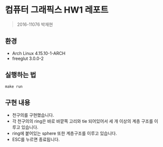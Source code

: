 # 컴퓨터 그래픽스 HW1 레포트
> 2016-11076 박재현


## 환경
* Arch Linux 4.15.10-1-ARCH
* freeglut 3.0.0-2

## 실행하는 법
```
make run
```

## 구현 내용

* 천구의를 구현했습니다.
* 각 천구의의 ring은 바로 바깥쪽 고리와 tie 되어있어서 세 개 이상의 계층 구조를 이루고 있습니다.
* ring에 붙어있는 sphere 또한 계층구조를 이루고 있습니다.
* ESC를 누르면 종료됩니다.

